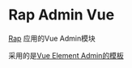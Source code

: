 # Rap Admin Vue

[Rap](https://github.com/Jamsa/rap.git) 应用的Vue Admin模块

采用的是[Vue Element Admin的模板](https://github.com/PanJiaChen/vueAdmin-template/blob/master/README-zh.md)
